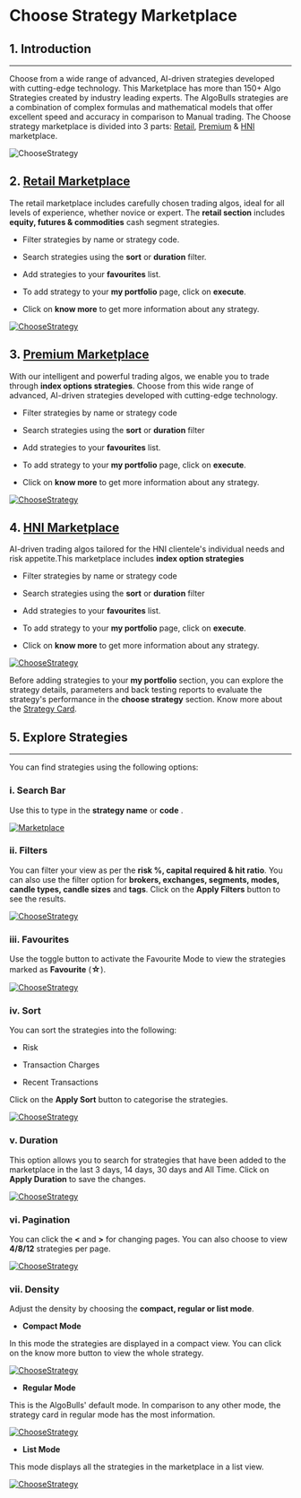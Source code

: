 # Choose Strategy Marketplace

## 1. Introduction
---

Choose from a wide range of advanced, AI-driven strategies developed with cutting-edge technology.
This Marketplace has more than 150+ Algo Strategies created by industry leading experts. The AlgoBulls strategies are a combination of complex formulas and mathematical models that offer excellent speed and accuracy in comparison to Manual trading. 
The Choose strategy marketplace is divided into 3 parts: [Retail](https://app.algobulls.com/marketplace/category/retail), [Premium](https://app.algobulls.com/marketplace/category/premium) & [HNI](https://app.algobulls.com/marketplace/category/hni) marketplace.


![ChooseStrategy](imgs/cs1.png)

## 2. [Retail Marketplace](https://app.algobulls.com/marketplace/category/retail) 
The retail marketplace includes carefully chosen trading algos, ideal for all levels of experience, whether novice or expert. The **retail section** includes **equity, futures & commodities** cash segment strategies. 

* Filter strategies by name or strategy code. 

* Search strategies using the **sort** or **duration** filter. 

* Add strategies to your **favourites** list.

* To add strategy to your **my portfolio** page, click on **execute**.

* Click on **know more** to get more information about any strategy.

[![ChooseStrategy](imgs/retail_marketplace.png "Click to Enlarge or Ctrl+Click to open in a new Tab")](imgs/retail_marketplace.png)

## 3. [Premium Marketplace](https://app.algobulls.com/marketplace/category/premium)  
With our intelligent and powerful trading algos, we enable you to trade through **index options strategies**. Choose from this wide range of advanced, AI-driven strategies developed with cutting-edge technology. 

* Filter strategies by name or strategy code 

* Search strategies using the **sort** or **duration** filter 

* Add strategies to your **favourites** list.

* To add strategy to your **my portfolio** page, click on **execute**.

* Click on **know more** to get more information about any strategy.

[![ChooseStrategy](imgs/premium_marketplace.png "Click to Enlarge or Ctrl+Click to open in a new Tab")](imgs/premium_marketplace.png)

## 4. [HNI Marketplace](https://app.algobulls.com/marketplace/category/hni) 
AI-driven trading algos tailored for the HNI clientele's individual needs and risk appetite.This marketplace includes **index option strategies** 

* Filter strategies by name or strategy code 

* Search strategies using the **sort** or **duration** filter 

* Add strategies to your **favourites** list.

* To add strategy to your **my portfolio** page, click on **execute**.

* Click on **know more** to get more information about any strategy.

[![ChooseStrategy](imgs/hni_marketplace.png "Click to Enlarge or Ctrl+Click to open in a new Tab")](imgs/hni_marketplace.png)

Before adding strategies to your **my portfolio** section, you can explore the strategy details, parameters and back testing reports to evaluate the strategy's performance in the **choose strategy** section. Know more about the [Strategy Card](strategy-card.md).

## 5. Explore Strategies
---
You can find strategies using the following options: 

### i. Search Bar

Use this to type in the **strategy name** or **code** .

[ ![Marketplace](imgs/cs3.png "Click to Enlarge or Ctrl+Click to open in a new Tab")](imgs/cs3.png)

### ii. Filters

[//]: # (You can filter your view as per the **ROI %, risk %, capital required & hit ratio**. You can also use the filter option for **brokers, exchanges, segments, modes, candle types, candle sizes** and **tags**. Click on the **Apply Filters** button to see the results.)
You can filter your view as per the **risk %, capital required & hit ratio**. You can also use the filter option for **brokers, exchanges, segments, modes, candle types, candle sizes** and **tags**. Click on the **Apply Filters** button to see the results.

[![ChooseStrategy](imgs/cs4.png "Click to Enlarge or Ctrl+Click to open in a new Tab")](imgs/cs4.png)

### iii. Favourites

Use the toggle button to activate the Favourite Mode to view the strategies marked as **Favourite** (<font size=3>**☆**</font>).

[![ChooseStrategy](imgs/cs5.png  "Click to Enlarge or Ctrl+Click to open in a new Tab")](imgs/cs5.png)

### iv. Sort

You can sort the strategies into the following:

[//]: # (* ROI)

* Risk 

* Transaction Charges 

* Recent Transactions 

Click on the **Apply Sort** button to categorise the strategies. 

[![ChooseStrategy](imgs/cs6.png "Click to Enlarge or Ctrl+Click to open in a new Tab")](imgs/cs6.png)

### v. Duration

This option allows you to search for strategies that have been added to the marketplace in the last 3 days, 14 days, 30 days and All Time. Click on **Apply Duration** to save the changes. 

[![ChooseStrategy](imgs/cs7.png "Click to Enlarge or Ctrl+Click to open in a new Tab")](imgs/cs7.png)

### vi. Pagination

You can click the **<** and **>** for changing pages. You can also choose to view **4/8/12** strategies per page.

[![ChooseStrategy](imgs/cs8.png "Click to Enlarge or Ctrl+Click to open in a new Tab")](imgs/cs8.png)

### vii. Density

Adjust the density by choosing the **compact, regular or list mode**.

* **Compact Mode**

In this mode the strategies are displayed in a compact view. You can click on the know more button to view the whole strategy.

[![ChooseStrategy](imgs/compact_mode.png "Click to Enlarge or Ctrl+Click to open in a new Tab")](imgs/compact_mode.png)

* **Regular Mode** 

This is the AlgoBulls' default mode. In comparison to any other mode, the strategy card in regular mode has the most information.

[![ChooseStrategy](imgs/regular_mode.png "Click to Enlarge or Ctrl+Click to open in a new Tab")](imgs/regular_mode.png)

* **List Mode**

This mode displays all the strategies in the marketplace in a list view.

[![ChooseStrategy](imgs/list_mode.png "Click to Enlarge or Ctrl+Click to open in a new Tab")](imgs/list_mode.png)